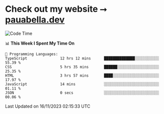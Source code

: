 # Check out my website ⭢ [pauabella.dev](https://pauabella.dev)

<!--START_SECTION:waka-->
![Code Time](http://img.shields.io/badge/Code%20Time-2%2C677%20hrs%2042%20mins-blue)

📊 **This Week I Spent My Time On** 

```text
💬 Programming Languages: 
TypeScript               12 hrs 12 mins      ██████████████░░░░░░░░░░░   55.39 % 
CSS                      5 hrs 35 mins       ██████░░░░░░░░░░░░░░░░░░░   25.35 % 
HTML                     3 hrs 57 mins       ████░░░░░░░░░░░░░░░░░░░░░   17.97 % 
JavaScript               14 mins             ░░░░░░░░░░░░░░░░░░░░░░░░░   01.11 % 
JSON                     0 secs              ░░░░░░░░░░░░░░░░░░░░░░░░░   00.06 % 
```


 Last Updated on 16/11/2023 02:15:33 UTC
<!--END_SECTION:waka-->
